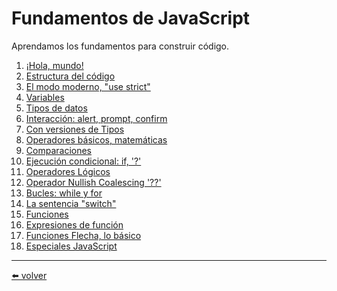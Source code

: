 # Fundamentos de JavaScript

Aprendamos los fundamentos para construir código.

1. [¡Hola, mundo!](https://github.com/VictorHugoAguilar/javascript-interview-questions-explained/tree/main/theory/first-steps/01_hello-world)
2. [Estructura del código](https://github.com/VictorHugoAguilar/javascript-interview-questions-explained/tree/main/theory/first-steps/02_structure)
3. [El modo moderno, "use strict"](https://github.com/VictorHugoAguilar/javascript-interview-questions-explained/tree/main/theory/first-steps/03_strict-mode)
4. [Variables]()
5. [Tipos de datos]()
6. [Interacción: alert, prompt, confirm]()
7. [Con versiones de Tipos]()
8. [Operadores básicos, matemáticas]()
9. [Comparaciones]()
10. [Ejecución condicional: if, '?']()
11. [Operadores Lógicos]()
12. [Operador Nullish Coalescing '??']()
13. [Bucles: while y for]()
14. [La sentencia "switch"]()
15. [Funciones]()
16. [Expresiones de función]()
17. [Funciones Flecha, lo básico]()
18. [Especiales JavaScript]()

---
[⬅️ volver](https://github.com/VictorHugoAguilar/javascript-interview-questions-explained/blob/main/theory/readme.md)
